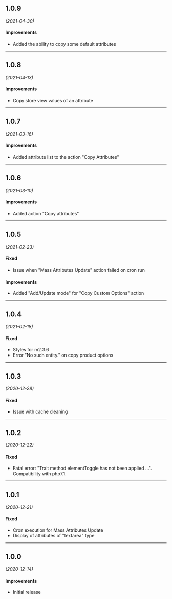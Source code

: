 ## 1.0.9
*(2021-04-30)*

#### Improvements
* Added the ability to copy some default attributes

---

## 1.0.8
*(2021-04-13)*

#### Improvements
* Copy store view values of an attribute

---

## 1.0.7
*(2021-03-16)*

#### Improvements
* Added attribute list to the action "Copy Attributes"

---

## 1.0.6
*(2021-03-10)*

#### Improvements
* Added action "Copy attributes"

---

## 1.0.5
*(2021-02-23)*

#### Fixed 
* Issue when "Mass Attributes Update" action failed on cron run

#### Improvements
* Added "Add/Update mode" for "Copy Custom Options" action

---

## 1.0.4
*(2021-02-18)*

#### Fixed 
* Styles for m2.3.6
* Error "No such entity." on copy product options

---

## 1.0.3
*(2020-12-28)*

#### Fixed 
* Issue with cache cleaning

---

## 1.0.2
*(2020-12-22)*

#### Fixed
* Fatal error: "Trait method elementToggle has not been applied ...". Compatibility with php7.1.

---

## 1.0.1
*(2020-12-21)*

#### Fixed
* Cron execution for Mass Attributes Update
* Display of attributes of "textarea" type

---

## 1.0.0
*(2020-12-14)*

#### Improvements
* Initial release
